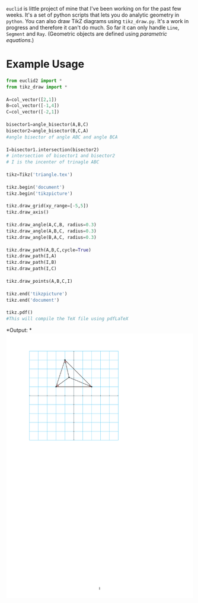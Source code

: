 `euclid` is little project of mine that I've been working on for the past few weeks. It's a set of python scripts 
that lets you do analytic geometry in `python`. You can also draw TikZ diagrams using `tikz_draw.py`. It's a work in progress and 
therefore it can't do much. So far it can only handle `Line`, `Segment` and `Ray`. 
(Geometric objects are defined using *parametric equations*.)

# Example Usage
```python
from euclid2 import *
from tikz_draw import *

A=col_vector([2,1])
B=col_vector([-1,4])
C=col_vector([-2,1])

bisector1=angle_bisector(A,B,C)
bisector2=angle_bisector(B,C,A)
#angle bisector of angle ABC and angle BCA

I=bisector1.intersection(bisector2)
# intersection of bisector1 and bisector2
# I is the incenter of trinagle ABC

tikz=Tikz('triangle.tex')

tikz.begin('document')
tikz.begin('tikzpicture')

tikz.draw_grid(xy_range=[-5,5])
tikz.draw_axis()

tikz.draw_angle(A,C,B, radius=0.3)
tikz.draw_angle(A,B,C, radius=0.3)
tikz.draw_angle(B,A,C, radius=0.3)

tikz.draw_path(A,B,C,cycle=True)
tikz.draw_path(I,A)
tikz.draw_path(I,B)
tikz.draw_path(I,C)

tikz.draw_points(A,B,C,I)

tikz.end('tikzpicture')
tikz.end('document')

tikz.pdf() 
#This will compile the TeX file using pdfLaTeX
```
*Output: *
![Output](doc/triangle.png)
